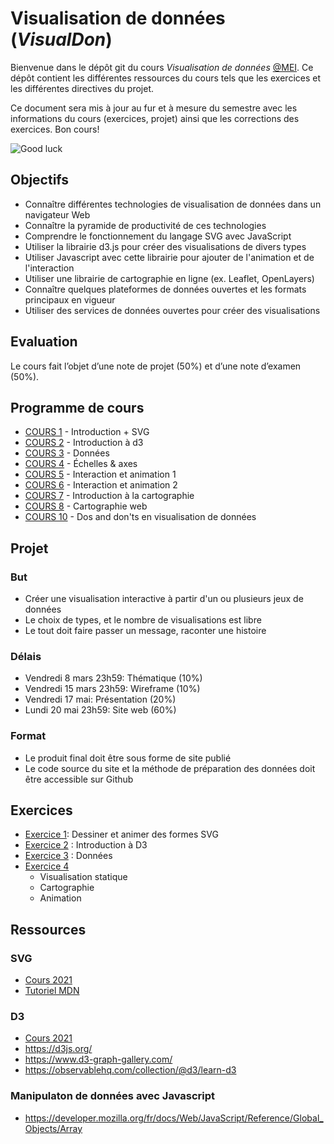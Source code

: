 # Visualisation de données (_VisualDon_)

Bienvenue dans le dépôt git du cours _Visualisation de données_ [@MEI](https://heig-vd.ch/formation/bachelor/filieres/ingenierie-des-medias). Ce dépôt contient les différentes ressources du cours tels que les exercices et les différentes directives du projet.

Ce document sera mis à jour au fur et à mesure du semestre avec les informations du cours (exercices, projet) ainsi que les corrections des exercices. Bon cours!

![Good luck](https://media.giphy.com/media/j1Xyt3DHfJcmk/giphy.gif)

## Objectifs

- Connaître différentes technologies de visualisation de données dans un navigateur Web
- Connaître la pyramide de productivité de ces technologies
- Comprendre le fonctionnement du langage SVG avec JavaScript
- Utiliser la librairie d3.js pour créer des visualisations de divers types
- Utiliser Javascript avec cette librairie pour ajouter de l'animation et de l'interaction
- Utiliser une librairie de cartographie en ligne (ex. Leaflet, OpenLayers)
- Connaître quelques plateformes de données ouvertes et les formats principaux en vigueur
- Utiliser des services de données ouvertes pour créer des visualisations

## Evaluation

Le cours fait l’objet d’une note de projet (50%) et d’une note d’examen (50%).

## Programme de cours

- [COURS 1](https://01-intro.surge.sh/) - Introduction + SVG
- [COURS 2](https://02-intro-d3.surge.sh/) - Introduction à d3
- [COURS 3](https://03-d3-data.surge.sh/) - Données
- [COURS 4](https://04-scales-axis.surge.sh/) - Échelles & axes
- [COURS 5](https://05-interaction-animation-1.surge.sh) - Interaction et animation 1
- [COURS 6](https://06-interaction-animation-2.surge.sh) - Interaction et animation 2
- [COURS 7](https://07-cartography-intro.surge.sh) - Introduction à la cartographie
- [COURS 8](https://08-web-cartography.surge.sh) - Cartographie web
- [COURS 10]() - Dos and don'ts en visualisation de données

## Projet

### But

- Créer une visualisation interactive à partir d'un ou plusieurs jeux de données
- Le choix de types, et le nombre de visualisations est libre
- Le tout doit faire passer un message, raconter une histoire

### Délais

- Vendredi 8 mars 23h59: Thématique (10%)
- Vendredi 15 mars 23h59: Wireframe (10%)
- Vendredi 17 mai: Présentation (20%)
- Lundi 20 mai 23h59: Site web (60%)

### Format

- Le produit final doit être sous forme de site publié
- Le code source du site et la méthode de préparation des données doit être accessible sur Github

## Exercices

- [Exercice 1](https://github.com/romanoe/visualdon-exercices/tree/main/01-SVG): Dessiner et animer des formes SVG
- [Exercice 2](https://github.com/romanoe/visualdon-exercices/tree/main/02-intro-d3) : Introduction à D3
- [Exercice 3](https://github.com/romanoe/visualdon-exercices/tree/main/03-d3-data) : Données
- [Exercice 4](https://github.com/romanoe/visualdon-exercices/tree/main/04-gapminder)
  - Visualisation statique
  - Cartographie
  - Animation

## Ressources

### SVG

- [Cours 2021](https://observablehq.com/@idris-maps/svg)
- [Tutoriel MDN](https://developer.mozilla.org/en-US/docs/Web/SVG/Tutorial)

### D3

- [Cours 2021](https://observablehq.com/@idris-maps/introduction-a-d3)
- https://d3js.org/
- https://www.d3-graph-gallery.com/
- https://observablehq.com/collection/@d3/learn-d3

### Manipulaton de données avec Javascript

- https://developer.mozilla.org/fr/docs/Web/JavaScript/Reference/Global_Objects/Array
